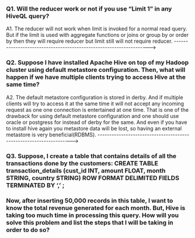 ### Q1. Will the reducer work or not if you use “Limit 1” in any HiveQL query?

A1. The reducer will not work when limit is invoked for a normal read query. But if the limit is used with aggregate functions or joins or group by or order by then they will require reducer but limit still will not require reducer.
------------------------------------------------------------------->

### Q2. Suppose I have installed Apache Hive on top of my Hadoop cluster using default metastore configuration. Then, what will happen if we have multiple clients trying to access Hive at the same time?

A2. The default metastore configuration is stored in derby. And if multiple clients will try to access it at the same time it will not accept any incoming request as one one connection is entertained at one time. That is one of the drawback for using default metastore configuration and one should use oracle or postgress for instead of derby for the same. And even if you have to install hive again you metastore data will be lost, so having an external metastore is very beneficial(RDBMS).
------------------------------------------------------------------->

### Q3. Suppose, I create a table that contains details of all the transactions done by the customers: CREATE TABLE transaction_details (cust_id INT, amount FLOAT, month STRING, country STRING) ROW FORMAT DELIMITED FIELDS TERMINATED BY ‘,’ ;
### Now, after inserting 50,000 records in this table, I want to know the total revenue generated for each month. But, Hive is taking too much time in processing this query. How will you solve this problem and list the steps that I will be taking in order to do so?
